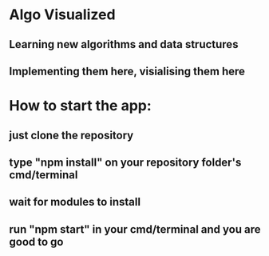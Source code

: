 # Algo Visualized

## Learning new algorithms and data structures
## Implementing them here, visialising them here

# How to start the app:

## just clone the repository
## type "npm install" on your repository folder's cmd/terminal
## wait for modules to install
## run "npm start" in your cmd/terminal and you are good to go
